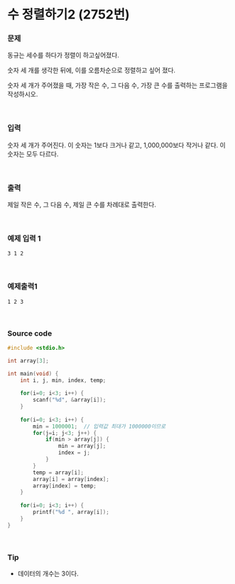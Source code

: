 # 수 정렬하기2 (2752번)

### 문제

동규는 세수를 하다가 정렬이 하고싶어졌다.

숫자 세 개를 생각한 뒤에, 이를 오름차순으로 정렬하고 싶어 졌다.

숫자 세 개가 주어졌을 때, 가장 작은 수, 그 다음 수, 가장 큰 수를 출력하는 프로그램을 작성하시오.

<br/>

### 입력

숫자 세 개가 주어진다. 이 숫자는 1보다 크거나 같고, 1,000,000보다 작거나 같다. 이 숫자는 모두 다르다.

<br/>

### 출력

제일 작은 수, 그 다음 수, 제일 큰 수를 차례대로 출력한다.

<br/>

### 예제 입력 1

```
3 1 2
```

<br/>

### 예제출력1

```
1 2 3
```

<br/>

### Source code

```c
#include <stdio.h>

int array[3];  

int main(void) {
	int i, j, min, index, temp;
		
	for(i=0; i<3; i++) {
		scanf("%d", &array[i]);
	}
	
	for(i=0; i<3; i++) {
		min = 1000001;	// 입력값 최대가 1000000이므로 
		for(j=i; j<3; j++) {
			if(min > array[j]) {
				min = array[j];
				index = j;
			}
		}
		temp = array[i];
		array[i] = array[index];
		array[index] = temp;
	}
	
	for(i=0; i<3; i++) {
		printf("%d ", array[i]);
	}
}
```

<br/>

### Tip

- 데이터의 개수는 3이다. 